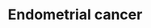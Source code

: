 ---
annotations:
- type: Pathway Ontology
  value: endometrial cancer pathway
- type: Pathway Ontology
  value: disease pathway
- type: Pathway Ontology
  value: cancer pathway
- type: Cell Type Ontology
  value: epithelial cell of uterus
- type: Disease Ontology
  value: endometrial cancer
authors:
- Khanspers
- AlexanderPico
- MaintBot
- Fehrhart
communities:
- CPTAC
description: Endometrial cancer (EC) is the most common gynecological malignancy and
  the fourth most common malignancy in women in the developed world after breast,
  colorectal and lung cancer. Two types of endometrial carcinoma are distinguished
  with respect to biology and clinical course. Type-I carcinoma is related to hyperestrogenism
  by association with endometrial hyperplasia, frequent expression of estrogen and
  progesterone receptors and younger age, whereas type-II carcinoma is unrelated to
  estrogen, associated with atrophic endometrium, frequent lack of estrogen and progesterone
  receptors and older age. The morphologic differences in these cancers are mirrored
  in their molecular genetic profile with type I showing defects in DNA-mismatch repair
  and mutations in PTEN, K-ras, and beta-catenin, and type II showing aneuploidy,
  p53 mutations, and her2/neu amplification. Phosphorylation information collected
  from PhosphoSitePlus (https://www.phosphosite.org)  Proteins on this pathway have
  targeted assays available via the [https://assays.cancer.gov/available_assays?wp_id=WP4155
  CPTAC Assay Portal]
last-edited: 2021-06-17
organisms:
- Homo sapiens
redirect_from:
- /index.php/Pathway:WP4155
- /instance/WP4155
schema-jsonld:
- '@context': https://schema.org/
  '@id': https://wikipathways.github.io/pathways/WP4155.html
  '@type': Dataset
  creator:
    '@type': Organization
    name: WikiPathways
  description: Endometrial cancer (EC) is the most common gynecological malignancy
    and the fourth most common malignancy in women in the developed world after breast,
    colorectal and lung cancer. Two types of endometrial carcinoma are distinguished
    with respect to biology and clinical course. Type-I carcinoma is related to hyperestrogenism
    by association with endometrial hyperplasia, frequent expression of estrogen and
    progesterone receptors and younger age, whereas type-II carcinoma is unrelated
    to estrogen, associated with atrophic endometrium, frequent lack of estrogen and
    progesterone receptors and older age. The morphologic differences in these cancers
    are mirrored in their molecular genetic profile with type I showing defects in
    DNA-mismatch repair and mutations in PTEN, K-ras, and beta-catenin, and type II
    showing aneuploidy, p53 mutations, and her2/neu amplification. Phosphorylation
    information collected from PhosphoSitePlus (https://www.phosphosite.org)  Proteins
    on this pathway have targeted assays available via the [https://assays.cancer.gov/available_assays?wp_id=WP4155
    CPTAC Assay Portal]
  keywords:
  - KRAS
  - SOS1
  - FGFR1
  - FGFR2
  - APC2
  - NRAS
  - MYC
  - GRB2
  - ponatinib
  - TCF7
  - FGF2
  - MAP2K2
  - CTNNA3
  - GADD45G
  - MAPK Signaling
  - AKT2
  - Pathway
  - CTNNA1
  - Trastuzumab
  - APC
  - CDKN1A
  - TCF7L1
  - CASP9
  - ILK
  - PIK3R2
  - BRAF
  - LEF1
  - PIK3R3
  - AXIN2
  - brivanib
  - 'PI3K-Akt '
  - EGFR
  - PIK3CD
  - FGFR3
  - RAF1
  - GADD45A
  - BAD
  - CCND1
  - FGF1
  - TCF7L2
  - dovitinib
  - GSK3B
  - AXIN1
  - ARAF
  - CTNNA2
  - EGF
  - POLK
  - GADD45B
  - PTEN
  - MAPK3
  - BAX
  - MAPK1
  - ELK1
  - SOS2
  - DDB2
  - FOS
  - 'ERBB Signaling '
  - CTNNB1
  - FOXO3
  - PIK3CA
  - MAP2K1
  - 'Wnt Signaling '
  - ERBB2
  - TP53
  - PDPK1
  - AKT1
  - AKT3
  - CDH1
  - PIP3
  - cenersen sodium
  - Adherens junction
  - PIK3CB
  - Signaling Pathway
  - BAK1
  - lenvatinib
  - Cell Cycle
  - 'p53 Signaling '
  - PIK3R1
  - HRAS
  - nintedanib
  license: CC0
  name: Endometrial cancer
seo: CreativeWork
title: Endometrial cancer
wpid: WP4155
---